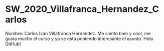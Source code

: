 # SW_2020_Villafranca_Hernandez_Carlos
Nombre: Carlos Iván Villafranca Hernandez.  Me siento bien y cool, me gusta mucho el curso y ya se esta poniendo interesante el asunto.  Hola GitHub!
